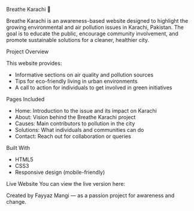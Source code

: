 Breathe Karachi 🌿

Breathe Karachi is an awareness-based website designed to highlight the growing environmental and air pollution issues in Karachi, Pakistan. The goal is to educate the public, encourage community involvement, and promote sustainable solutions for a cleaner, healthier city.

Project Overview

This website provides:
- Informative sections on air quality and pollution sources
- Tips for eco-friendly living in urban environments
- A call to action for individuals to get involved in green initiatives

Pages Included
- Home: Introduction to the issue and its impact on Karachi
- About: Vision behind the Breathe Karachi project
- Causes: Main contributors to pollution in the city
- Solutions: What individuals and communities can do
- Contact: Reach out for collaboration or queries

Built With
- HTML5  
- CSS3  
- Responsive design (mobile-friendly)

Live Website
You can view the live version here:  


Created by Fayyaz Mangi — as a passion project for awareness and change.


